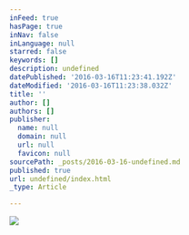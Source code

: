 ```yaml
---
inFeed: true
hasPage: true
inNav: false
inLanguage: null
starred: false
keywords: []
description: undefined
datePublished: '2016-03-16T11:23:41.192Z'
dateModified: '2016-03-16T11:23:38.032Z'
title: ''
author: []
authors: []
publisher:
  name: null
  domain: null
  url: null
  favicon: null
sourcePath: _posts/2016-03-16-undefined.md
published: true
url: undefined/index.html
_type: Article

---
```

![](https://the-grid-user-content.s3-us-west-2.amazonaws.com/f8389133-2776-4d18-af37-e3857fcbf0dc.jpg)